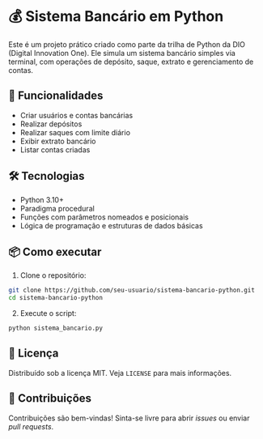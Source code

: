 
# 💰 Sistema Bancário em Python

Este é um projeto prático criado como parte da trilha de Python da DIO (Digital Innovation One). Ele simula um sistema bancário simples via terminal, com operações de depósito, saque, extrato e gerenciamento de contas.

## 🚀 Funcionalidades

- Criar usuários e contas bancárias
- Realizar depósitos
- Realizar saques com limite diário
- Exibir extrato bancário
- Listar contas criadas

## 🛠 Tecnologias

- Python 3.10+
- Paradigma procedural
- Funções com parâmetros nomeados e posicionais
- Lógica de programação e estruturas de dados básicas

## 📦 Como executar

1. Clone o repositório:
```bash
git clone https://github.com/seu-usuario/sistema-bancario-python.git
cd sistema-bancario-python
```

2. Execute o script:
```bash
python sistema_bancario.py
```

## 📜 Licença

Distribuído sob a licença MIT. Veja `LICENSE` para mais informações.

## 🤝 Contribuições

Contribuições são bem-vindas! Sinta-se livre para abrir *issues* ou enviar *pull requests*.
